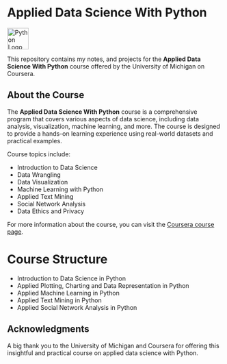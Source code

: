 # Applied Data Science With Python

<img src="https://upload.wikimedia.org/wikipedia/commons/thumb/c/c3/Python-logo-notext.svg/800px-Python-logo-notext.svg.png" alt="Python Logo" width="50">


This repository contains my notes, and projects for the **Applied Data Science With Python** course offered by the University of Michigan on Coursera.

## About the Course

The **Applied Data Science With Python** course is a comprehensive program that covers various aspects of data science, including data analysis, visualization, machine learning, and more. The course is designed to provide a hands-on learning experience using real-world datasets and practical examples.

Course topics include:
- Introduction to Data Science
- Data Wrangling
- Data Visualization
- Machine Learning with Python
- Applied Text Mining
- Social Network Analysis
- Data Ethics and Privacy

For more information about the course, you can visit the [Coursera course page](https://www.coursera.org/specializations/data-science-python).


# Course Structure 
- Introduction to Data Science in Python 
- Applied Plotting, Charting and Data Representation in Python 
- Applied Machine Learning in Python 
- Applied Text Mining in Python 
- Applied Social Network Analysis in Python 


## Acknowledgments

A big thank you to the University of Michigan and Coursera for offering this insightful and practical course on applied data science with Python.
